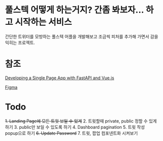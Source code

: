 # 풀스텍 어떻게 하는거지? 간좀 봐보자... 하고 시작하는 서비스
간단한 트위터를 모방하는 풀스텍 어플을 개발해보고 조금씩 피처를 추가해 가면서 감을 익히는 프로젝트.

# 참조
[Developing a Single Page App with FastAPI and Vue.js](https://testdriven.io/blog/developing-a-single-page-app-with-fastapi-and-vuejs/#objectives)

[Figma](https://www.figma.com/file/X0Lge9GtYJF9FZK9rcfV5T/Twitter-bot?node-id=0%3A1)

# Todo

~~1. Landing Page에 모든 트윗 보일 수 있게~~
2. 트윗할때 private, public 정할 수 있게 하기
3. public만 보일 수 있도록 하기
4. Dashboard pagination
5. 트윗 작성 popup으로 하기
~~6. Update Password~~
7. 트윗, 팝업 컴포넨트화 시켜보기
